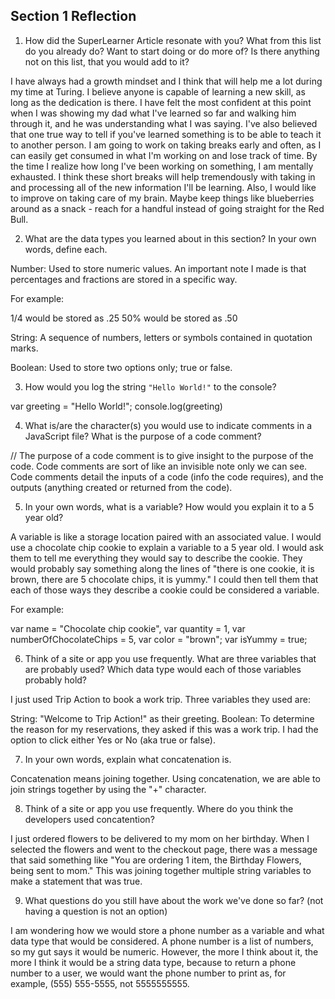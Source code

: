 ## Section 1 Reflection

1. How did the SuperLearner Article resonate with you? What from this list do you already do? Want to start doing or do more of? Is there anything not on this list, that you would add to it?

I have always had a growth mindset and I think that will help me a lot during my time at Turing. I believe anyone is capable of learning a new skill, as long as the dedication is there. I have felt the most confident at this point when I was showing my dad what I've learned so far and walking him through it, and he was understanding what I was saying. I've also believed that one true way to tell if you've learned something is to be able to teach it to another person. I am going to work on taking breaks early and often, as I can easily get consumed in what I'm working on and lose track of time. By the time I realize how long I've been working on something, I am mentally exhausted. I think these short breaks will help tremendously with taking in and processing all of the new information I'll be learning. Also, I would like to improve on taking care of my brain. Maybe keep things like blueberries around as a snack - reach for a handful instead of going straight for the Red Bull.

2. What are the data types you learned about in this section? In your own words, define each.

Number: Used to store numeric values. An important note I made is that percentages and fractions are stored in a specific way.

For example:

1/4 would be stored as .25
50% would be stored as .50

String: A sequence of numbers, letters or symbols contained in quotation marks.

Boolean: Used to store two options only; true or false.

3. How would you log the string `"Hello World!"` to the console?

var greeting = "Hello World!";
console.log(greeting)

4. What is/are the character(s) you would use to indicate comments in a JavaScript file? What is the purpose of a code comment?

// The purpose of a code comment is to give insight to the purpose of the code.
Code comments are sort of like an invisible note only we can see.
Code comments detail the inputs of a code (info the code requires), and the outputs (anything created or returned from the code).

5. In your own words, what is a variable? How would you explain it to a 5 year old?

A variable is like a storage location paired with an associated value. I would use a chocolate chip cookie to explain a variable to a 5 year old. I would ask them to tell me everything they would say to describe the cookie. They would probably say something along the lines of "there is one cookie, it is brown, there are 5 chocolate chips, it is yummy." I could then tell them that each of those ways they describe a cookie could be considered a variable.

For example:

var name = "Chocolate chip cookie",
var quantity = 1,
var numberOfChocolateChips = 5,
var color = "brown";
var isYummy = true;

6. Think of a site or app you use frequently. What are three variables that are probably used? Which data type would each of those variables probably hold?

I just used Trip Action to book a work trip. Three variables they used are:

String: "Welcome to Trip Action!" as their greeting.
Boolean: To determine the reason for my reservations, they asked if this was a work trip. I had the option to click either Yes or No (aka true or false).

7. In your own words, explain what concatenation is.

Concatenation means joining together. Using concatenation, we are able to join strings together by using the "+" character.

8. Think of a site or app you use frequently. Where do you think the developers used concatention?

I just ordered flowers to be delivered to my mom on her birthday. When I selected the flowers and went to the checkout page, there was a message that said something like "You are ordering 1 item, the Birthday Flowers, being sent to mom." This was joining together multiple string variables to make a statement that was true.

9. What questions do you still have about the work we've done so far? (not having a question is not an option)

I am wondering how we would store a phone number as a variable and what data type that would be  considered. A phone number is a list of numbers, so my gut says it would be numeric. However, the more I think about it, the more I think it would be a string data type, because to return a phone number to a user, we would want the phone number to print as, for example, (555) 555-5555, not 5555555555.
